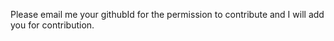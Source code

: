 Please email me your githubId for the permission to contribute and I will add you for contribution. 
